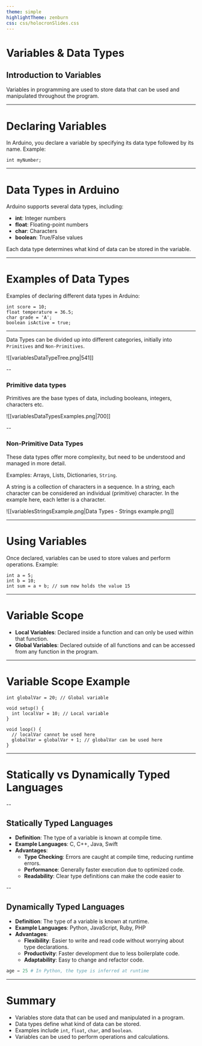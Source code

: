 ```yaml
---
theme: simple
highlightTheme: zenburn
css: css/holocronSlides.css
---
```

# Variables & Data Types

## Introduction to Variables

Variables in programming are used to store data that can be used and manipulated throughout the program.

---

# Declaring Variables

In Arduino, you declare a variable by specifying its data type followed by its name.
Example:

```arduino
int myNumber;
```


---

# Data Types in Arduino


Arduino supports several data types, including:

- **int**: Integer numbers
- **float**: Floating-point numbers
- **char**: Characters
- **boolean**: True/False values

Each data type determines what kind of data can be stored in the variable.

---

# Examples of Data Types

Examples of declaring different data types in Arduino:

```arduino
int score = 10;
float temperature = 36.5;
char grade = 'A';
boolean isActive = true;
```

---



Data Types can be divided up into different categories, initially into `Primitives` and `Non-Primitives`.

![[variablesDataTypeTree.png|541]]

--
### Primitive data types

Primitives are the base types of data, including booleans, integers, characters etc. 

![[variablesDataTypesExamples.png|700]]

--
### Non-Primitive Data Types

These data types offer more complexity, but need to be understood and managed in more detail. 

Examples:  Arrays, Lists, Dictionaries, `String`.

A string is a collection of characters in a sequence. In a string, each character can be considered an individual (primitive) character. In the example here, each letter is a character.

![[variablesStringsExample.png|Data Types - Strings example.png]]

---

# Using Variables

Once declared, variables can be used to store values and perform operations. Example:

```arduino
int a = 5;
int b = 10;
int sum = a + b; // sum now holds the value 15
```

---

# Variable Scope


- **Local Variables**: Declared inside a function and can only be used within that function.
- **Global Variables**: Declared outside of all functions and can be accessed from any function in the program.

---

# Variable Scope Example 

```arduino
int globalVar = 20; // Global variable

void setup() {
  int localVar = 10; // Local variable
}

void loop() {
  // localVar cannot be used here
  globalVar = globalVar + 1; // globalVar can be used here
}
```

---

# Statically vs Dynamically Typed Languages

--

## Statically Typed Languages
- **Definition**: The type of a variable is known at compile time.
- **Example Languages**: C, C++, Java, Swift
- **Advantages**:
  - **Type Checking**: Errors are caught at compile time, reducing runtime errors.
  - **Performance**: Generally faster execution due to optimized code.
  - **Readability**: Clear type definitions can make the code easier to

--

## Dynamically Typed Languages

- **Definition**: The type of a variable is known at runtime.
- **Example Languages**: Python, JavaScript, Ruby, PHP
- **Advantages**:
	- **Flexibility**: Easier to write and read code without worrying about type declarations.
	- **Productivity**: Faster development due to less boilerplate code.
	- **Adaptability**: Easy to change and refactor code.

```python
age = 25 # In Python, the type is inferred at runtime
```

---

# Summary

- Variables store data that can be used and manipulated in a program.
- Data types define what kind of data can be stored.
- Examples include `int`, `float`, `char`, and `boolean`.
- Variables can be used to perform operations and calculations.
